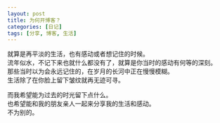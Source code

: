 ```yaml
---
layout: post
title: 为何开博客？
categories: [日记]
tags: [分享, 博客, 生活]
---
```

就算是再平淡的生活，也有感动或者想记住的时候。  
流年似水，不记下来也就什么都没有了，就算是你当时的感动有何等的深刻。  
那些当时以为会永远记住的，在岁月的长河中正在慢慢模糊。  
生活除了在你脸上留下皱纹就再无迹可寻。 

而我希望能为过去的时光留下点什么。  
也希望能和我的朋友亲人一起来分享我的生活和感动。  
不为别的。